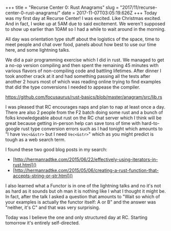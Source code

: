 +++
title = "Recurse Center 0: Rust Anagrams"
slug = "2017/11/recurse-center-0-rust-anagrams/"
date = 2017-11-07T03:05:19.626Z
+++
Today was my first day at Recurse Center! I was excited. Like Christmas excited. And in fact, I woke up at 5AM due to said excitement. We weren't supposed to show up earlier than 10AM so I had a while to wait around in the morning.

All day was orientation type stuff about the logistics of the space, time to meet people and chat over food, panels about how best to use our time here, and some lightning talks.

We did a pair programming exercise which I did in rust. We managed to get a no-op version compiling and then spent the remaining 45 minutes with various flavors of non-compiling code and battling lifetimes. After dinner I took another crack at it and had something passing all the tests after another 2 hours most of which was reading online trying to find examples that did the type conversions I needed to appease the compiler.

https://github.com/focusaurus/rust-basics/blob/master/anagram/src/lib.rs

I was pleased that RC encourages naps and plan to nap at least once a day. There are also 2 people from the F2 batch doing some rust and a bunch of folks knowledgeable about rust on the RC chat server which I think will be great because getting in-person help can save tons of time with hard-to-google rust type conversion errors such as I had tonight which amounts to "I have `Vec<&&str>` but I need `Vec<&str>`" which as you might predict is tough as a web search term.

I found these two good blog posts in my search:

- [http://hermanradtke.com/2015/06/22/effectively-using-iterators-in-rust.html]()
- [http://hermanradtke.com/2015/05/06/creating-a-rust-function-that-accepts-string-or-str.html]()

I also learned what a Functor is in one of the lightning talks and no it's not as hard as it sounds but oh man it is nothing like I what I thought it might be. In fact, after the talk I asked a question that amounts to "Wait so which of your examples is actually the functor itself: A or B" and the answer was "neither, it's C" and that was very surprising.

Today was I believe the one and only structured day at RC. Starting tomorrow it's entirely self-directed.
